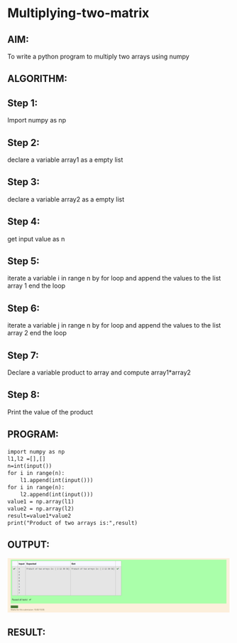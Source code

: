 # Multiplying-two-matrix

## AIM:
To write a python program to multiply two arrays using numpy

## ALGORITHM:
## Step 1:
Import numpy as np

## Step 2:
declare a variable array1 as a empty list

## Step 3:
declare a variable array2 as a empty list

## Step 4:
get input value as n

## Step 5:
iterate a variable i in range n by for loop and append the values to the list array 1 end the loop

## Step 6:
iterate a variable j in range n by for loop and append the values to the list array 2 end the loop

## Step 7:
Declare a variable product to array and compute array1*array2

## Step 8:
Print the value of the product
## PROGRAM: 
~~~
import numpy as np
l1,l2 =[],[]
n=int(input())
for i in range(n):
    l1.append(int(input()))
for i in range(n):
    l2.append(int(input()))
value1 = np.array(l1)
value2 = np.array(l2)
result=value1*value2
print("Product of two arrays is:",result)
~~~
## OUTPUT:
![output](1.png)
## RESULT:


